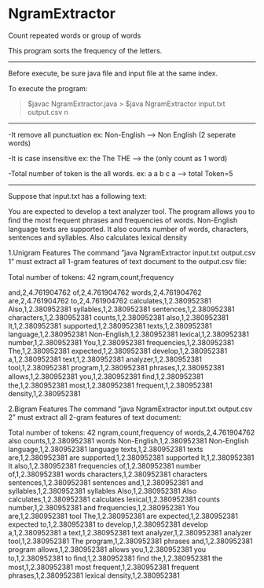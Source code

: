 # NgramExtractor
Count repeated words or group of words

This program sorts the frequency of the letters.

---------------------------------------------------------
Before execute, be sure java file and input file at the same index.

To execute the program:
>	$javac NgramExtractor.java >
>	$java NgramExtractor input.txt output.csv n

-----------------------------------------------------

-It remove all punctuation
	ex: Non-English --> Non English (2 seperate words)

-It is case insensitive
	ex: the The THE --> the (only count as 1 word)

-Total number of token is the all words.
	ex: a a b c a --> total Token=5

-----------------------------------------
Suppose that input.txt has a following text:

You are expected to develop a text analyzer tool. The program allows you to ﬁnd the most frequent phrases and frequencies of words.
Non-English language texts are supported. It also counts number of words, characters, sentences and syllables. Also calculates lexical density

1.Unigram Features
The command ”java NgramExtractor input.txt output.csv 1” must extract all 1-gram features of text document to the output.csv ﬁle:

Total number of tokens: 42
ngram,count,frequency 

and,2,4.761904762 
of,2,4.761904762 
words,2,4.761904762 
are,2,4.761904762 
to,2,4.761904762 
calculates,1,2.380952381
Also,1,2.380952381 
syllables,1,2.380952381 
sentences,1,2.380952381
characters,1,2.380952381 
counts,1,2.380952381
also,1,2.380952381
It,1,2.380952381
supported,1,2.380952381
texts,1,2.380952381 
language,1,2.380952381
Non-English,1,2.380952381
lexical,1,2.380952381 
number,1,2.380952381
You,1,2.380952381 
frequencies,1,2.380952381 
The,1,2.380952381 
expected,1,2.380952381
develop,1,2.380952381
a,1,2.380952381
text,1,2.380952381 
analyzer,1,2.380952381 
tool,1,2.380952381 
program,1,2.380952381 
phrases,1,2.380952381 
allows,1,2.380952381
you,1,2.380952381 
ﬁnd,1,2.380952381 
the,1,2.380952381 
most,1,2.380952381 
frequent,1,2.380952381 
density,1,2.380952381

2.Bigram Features
The command ”java NgramExtractor input.txt output.csv 2” must extract all 2-gram features of text document:

Total number of tokens: 42
ngram,count,frequency
of words,2,4.761904762
also counts,1,2.380952381
words Non-English,1,2.380952381
Non-English language,1,2.380952381 
language texts,1,2.380952381
texts are,1,2.380952381
are supported,1,2.380952381 
supported It,1,2.380952381 
It also,1,2.380952381 
frequencies of,1,2.380952381 
number of,1,2.380952381 
words characters,1,2.380952381
characters sentences,1,2.380952381
sentences and,1,2.380952381 
and syllables,1,2.380952381 
syllables Also,1,2.380952381 
Also calculates,1,2.380952381
calculates lexical,1,2.380952381 
counts number,1,2.380952381
and frequencies,1,2.380952381 
You are,1,2.380952381 
tool The,1,2.380952381 
are expected,1,2.380952381 
expected to,1,2.380952381 
to develop,1,2.380952381
develop a,1,2.380952381
a text,1,2.380952381
text analyzer,1,2.380952381 
analyzer tool,1,2.380952381
The program,1,2.380952381
phrases and,1,2.380952381
program allows,1,2.380952381
allows you,1,2.380952381
you to,1,2.380952381 
to ﬁnd,1,2.380952381 
ﬁnd the,1,2.380952381
the most,1,2.380952381 
most frequent,1,2.380952381
frequent phrases,1,2.380952381
lexical density,1,2.380952381
